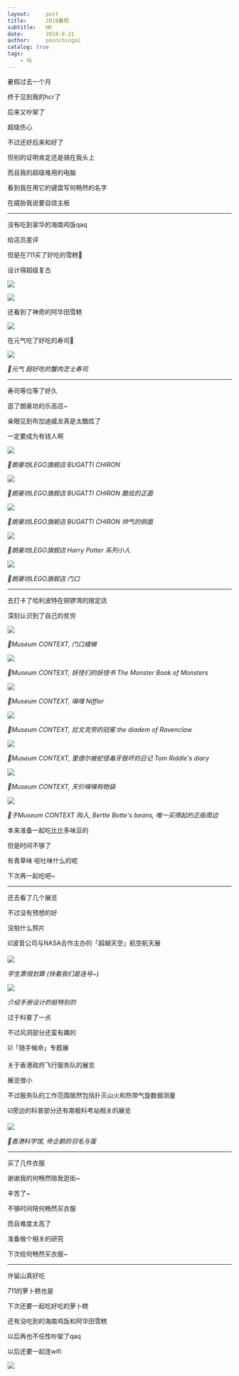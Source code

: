 ```yaml
---
layout:     post
title:      2018暑假
subtitle:   HK
date:       2018-8-21
author:     poonchingai
catalog: true
tags:
    - 咕
---
```


暑假过去一个月

终于见到我的hcr了

后来又吵架了

超级伤心

不过还好后来和好了

但别的证明肯定还是骑在我头上

而且我的超级难用的电脑

看到我在用它的键盘写何畅然的名字

在威胁我说要自烧主板

---

没有吃到翠华的海南鸡饭qaq

给店员差评

但是在711买了好吃的雪糕🍦

设计得超级复古

![](https://ws3.sinaimg.cn/large/006tNbRwgy1fuh51iy3m9j31kw16oe82.jpg)

![](https://ws4.sinaimg.cn/large/006tNbRwgy1fuh51fbrslj31kw23ve81.jpg)

还看到了神奇的阿华田雪糕

![](https://ws1.sinaimg.cn/large/006tNbRwgy1fuh53ltftoj31kw23v1ky.jpg)

在元气吃了好吃的寿司🍣

![](https://ws2.sinaimg.cn/large/006tNbRwgy1fuh54j8fp7j31kw23vx6p.jpg)

*📍元气 超好吃的蟹肉芝士寿司*

---

寿司等位等了好久

逛了朗豪坊的乐高店~

亲眼见到布加迪威龙真是太酷炫了

一定要成为有钱人啊

![](https://ws4.sinaimg.cn/large/006tNbRwgy1fuh56yywbqj31kw16ou0x.jpg)

*📍朗豪坊LEGO旗舰店 BUGATTI CHIRON*

![](https://ws4.sinaimg.cn/large/006tNbRwgy1fuh570pshej31kw23vnpd.jpg)

*📍朗豪坊LEGO旗舰店 BUGATTI CHIRON 酷炫的正面*

![](https://ws2.sinaimg.cn/large/006tNbRwgy1fuh573btepj31kw16ohdt.jpg)

*📍朗豪坊LEGO旗舰店 BUGATTI CHIRON 帅气的侧面*

![](https://ws1.sinaimg.cn/large/006tNbRwgy1fuh580hx8rj31kw16ox6p.jpg)

*📍朗豪坊LEGO旗舰店 Harry Potter 系列小人*

![](https://ws3.sinaimg.cn/large/006tNbRwgy1fuh5847f38j31kw16ox6r.jpg)

*📍朗豪坊LEGO旗舰店 门口*

---

去打卡了哈利波特在铜锣湾的限定店

深刻认识到了自己的贫穷

![](https://ws2.sinaimg.cn/large/006tNbRwgy1fuh5ckrj0tj31kw16oe82.jpg)

*📍Museum CONTEXT, 门口楼梯*

![](https://ws4.sinaimg.cn/large/006tNbRwgy1fuh5f0reabj31kw16o7wi.jpg)

*📍Museum CONTEXT, 妖怪们的妖怪书 The Monster Book of Monsters*

![](https://ws2.sinaimg.cn/large/006tNbRwgy1fuh5f083jdj31kw16ox6p.jpg)

*📍Museum CONTEXT, 嗅嗅 Niffler*

![](https://ws3.sinaimg.cn/large/006tNbRwgy1fuh5cl7ue5j31kw23vnpd.jpg)

*📍Museum CONTEXT, 拉文克劳的冠冕 the diadem of Ravenclaw*

![](https://ws4.sinaimg.cn/large/006tNbRwgy1fuh5ibw7fsj31kw2684qp.jpg)

*📍Museum CONTEXT, 里德尔被蛇怪毒牙毁坏的日记 Tom Riddle's diary*

![](https://ws4.sinaimg.cn/large/006tNbRwgy1fuh5jeioudj31kw16o4qr.jpg)

*📍Museum CONTEXT, 天价嗅嗅购物袋*

![](https://ws4.sinaimg.cn/large/006tNbRwgy1fuh5cjw0d6j31kw1kw7wi.jpg)

*📍于Museum CONTEXT 购入, Bertte Botte's beans, 唯一买得起的正版周边*

本来准备一起吃比比多味豆的

但是时间不够了

有青草味 呕吐味什么的呢

下次再一起吃吧~

---

还去看了几个展览

不过没有预想的好

没拍什么照片

☑️波音公司与NASA合作主办的「超越天空」航空航天展

![](https://ws3.sinaimg.cn/large/006tNbRwgy1fuh628lkbdj31kw1kwu0x.jpg)

*学生票很划算 (快看我们是连号~)*

![](https://ws1.sinaimg.cn/large/006tNbRwgy1fuh62wl09ej31kw16o7wi.jpg)

*介绍手册设计的挺特别的*

过于科普了一点

不过风洞部分还蛮有趣的

☑️「随手候命」专题展

关于香港政府飞行服务队的展览

展览很小

不过服务队的工作范围居然包括扑灭山火和热带气旋数据测量

☑️旁边的科普部分还有南极科考站相关的展览

![](https://ws1.sinaimg.cn/large/006tNbRwgy1fuh5jwsyerj31kw16ox6p.jpg)

*📍香港科学馆, 帝企鹅的羽毛与蛋*

---

买了几件衣服

谢谢我的何畅然陪我逛街~

辛苦了~

不够时间陪何畅然买衣服

而且难度太高了

准备做个相关的研究

下次给何畅然买衣服~

---

许留山真好吃

711的萝卜糕也是

下次还要一起吃好吃的萝卜糕

还有没吃到的海南鸡饭和阿华田雪糕

以后再也不任性吵架了qaq

以后还要一起连wifi

![](https://ws2.sinaimg.cn/large/006tNbRwgy1fuh64i039qj30hs0vk3zn.jpg)
